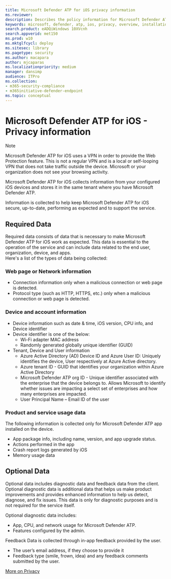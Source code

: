 ```yaml
---
title: Microsoft Defender ATP for iOS privacy information
ms.reviewer:
description: Describes the policy information for Microsoft Defender ATP for iOS
keywords: microsoft, defender, atp, ios, privacy, overview, installation, deploy, uninstallation, intune
search.product: eADQiWindows 10XVcnh
search.appverid: met150
ms.prod: w10
ms.mktglfcycl: deploy
ms.sitesec: library
ms.pagetype: security
ms.author: macapara
author: mjcaparas
ms.localizationpriority: medium
manager: dansimp
audience: ITPro
ms.collection: 
- m365-security-compliance 
- m365initiative-defender-endpoint 
ms.topic: conceptual
---
```


# Microsoft Defender ATP for iOS - Privacy information

>[!NOTE]
> Microsoft Defender ATP for iOS uses a VPN in order to provide the Web Protection feature. This is not a regular VPN and is a local or self-looping VPN that does not take traffic outside the device. Microsoft or your organization does not see your browsing activity.

Microsoft Defender ATP for iOS collects information from your configured iOS devices and stores it in the same tenant where you have Microsoft Defender ATP.

Information is collected to help keep Microsoft Defender ATP for iOS secure, up-to-date, performing as expected and to support the service.

## Required Data 

Required data consists of data that is necessary to make Microsoft Defender ATP for iOS work as expected. This data is essential to the operation of the service and can include data related to the end user, organization, device, and apps.<br>
Here's a list of the types of data being collected:

### Web page or Network information

- Connection information only when a malicious connection or web page is detected. 
- Protocol type (such as HTTP, HTTPS, etc.) only when a malicious connection or web page is detected.

### Device and account information

- Device information such as date & time, iOS version, CPU info, and Device identifier
- Device identifier is one of the below: 
    - Wi-Fi adapter MAC address 
    - Randomly generated globally unique identifier (GUID) 
- Tenant, Device and User information 
    - Azure Active Directory (AD) Device ID and Azure User ID: Uniquely identifies the device, User respectively at Azure Active directory. 
    - Azure tenant ID - GUID that identifies your organization within Azure Active Directory 
    - Microsoft Defender ATP org ID - Unique identifier associated with the enterprise that the device belongs to. Allows Microsoft to identify whether issues are impacting a select set of enterprises and how many enterprises are impacted. 
    - User Principal Name – Email ID of the user 

### Product and service usage data 

The following information is collected only for Microsoft Defender ATP app installed on the device. 

- App package info, including name, version, and app upgrade status. 
- Actions performed in the app 
- Crash report logs generated by iOS 
- Memory usage data 

## Optional Data 

Optional data includes diagnostic data and feedback data from the client. Optional diagnostic data is additional data that helps us make product improvements and provides enhanced information to help us detect, diagnose, and fix issues. This data is only for diagnostic purposes and is not required for the service itself. 

Optional diagnostic data includes: 

- App, CPU, and network usage for Microsoft Defender ATP. 
- Features configured by the admin. 

Feedback Data is collected through in-app feedback provided by the user. 

- The user’s email address, if they choose to provide it
- Feedback type (smile, frown, idea) and any feedback comments submitted by the user. 

[More on Privacy](https://aka.ms/mdatpiosprivacystatement)








